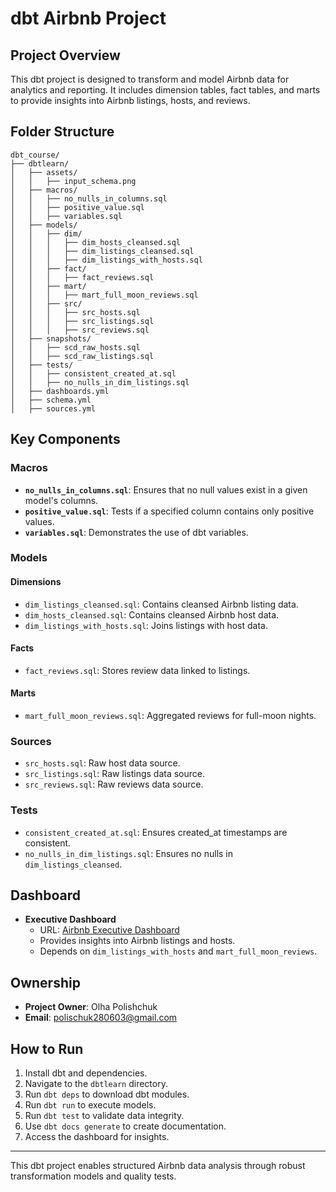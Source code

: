 # dbt Airbnb Project

## Project Overview
This dbt project is designed to transform and model Airbnb data for analytics and reporting. It includes dimension tables, fact tables, and marts to provide insights into Airbnb listings, hosts, and reviews.

## Folder Structure
```
dbt_course/
├── dbtlearn/
│   ├── assets/
│   │   ├── input_schema.png
│   ├── macros/
│   │   ├── no_nulls_in_columns.sql
│   │   ├── positive_value.sql
│   │   ├── variables.sql
│   ├── models/
│   │   ├── dim/
│   │   │   ├── dim_hosts_cleansed.sql
│   │   │   ├── dim_listings_cleansed.sql
│   │   │   ├── dim_listings_with_hosts.sql
│   │   ├── fact/
│   │   │   ├── fact_reviews.sql
│   │   ├── mart/
│   │   │   ├── mart_full_moon_reviews.sql
│   │   ├── src/
│   │   │   ├── src_hosts.sql
│   │   │   ├── src_listings.sql
│   │   │   ├── src_reviews.sql
│   ├── snapshots/
│   │   ├── scd_raw_hosts.sql
│   │   ├── scd_raw_listings.sql
│   ├── tests/
│   │   ├── consistent_created_at.sql
│   │   ├── no_nulls_in_dim_listings.sql
│   ├── dashboards.yml
│   ├── schema.yml
│   ├── sources.yml
```

## Key Components
### Macros
- **`no_nulls_in_columns.sql`**: Ensures that no null values exist in a given model's columns.
- **`positive_value.sql`**: Tests if a specified column contains only positive values.
- **`variables.sql`**: Demonstrates the use of dbt variables.

### Models
#### Dimensions
- `dim_listings_cleansed.sql`: Contains cleansed Airbnb listing data.
- `dim_hosts_cleansed.sql`: Contains cleansed Airbnb host data.
- `dim_listings_with_hosts.sql`: Joins listings with host data.

#### Facts
- `fact_reviews.sql`: Stores review data linked to listings.

#### Marts
- `mart_full_moon_reviews.sql`: Aggregated reviews for full-moon nights.

### Sources
- `src_hosts.sql`: Raw host data source.
- `src_listings.sql`: Raw listings data source.
- `src_reviews.sql`: Raw reviews data source.

### Tests
- `consistent_created_at.sql`: Ensures created_at timestamps are consistent.
- `no_nulls_in_dim_listings.sql`: Ensures no nulls in `dim_listings_cleansed`.

## Dashboard
- **Executive Dashboard**
  - URL: [Airbnb Executive Dashboard](https://a55ca35d.us2a.app.preset.io/superset/dashboard/10/?edit=true&native_filters_key=Ib1BqORZPD1OJfBDf2dDdvlBl8MbYabXROEicrejshycdy-d8oPdqBK7ijyY6elM)
  - Provides insights into Airbnb listings and hosts.
  - Depends on `dim_listings_with_hosts` and `mart_full_moon_reviews`.

## Ownership
- **Project Owner**: Olha Polishchuk  
- **Email**: polischuk280603@gmail.com

## How to Run
1. Install dbt and dependencies.
2. Navigate to the `dbtlearn` directory.
3. Run `dbt deps` to download dbt modules.
4. Run `dbt run` to execute models.
5. Run `dbt test` to validate data integrity.
6. Use `dbt docs generate` to create documentation.
7. Access the dashboard for insights.

---
This dbt project enables structured Airbnb data analysis through robust transformation models and quality tests.

